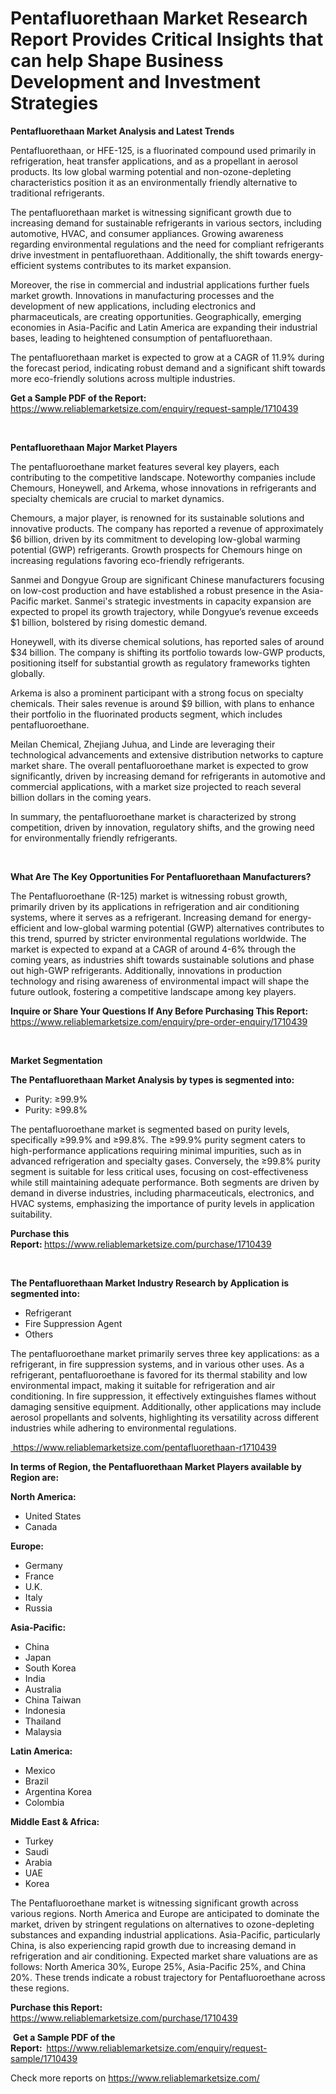 <p><h1>Pentafluorethaan Market Research Report Provides Critical Insights that can help Shape Business Development and Investment Strategies</h1></p><p><strong>Pentafluorethaan Market Analysis and Latest Trends</strong></p>
<p><p>Pentafluorethaan, or HFE-125, is a fluorinated compound used primarily in refrigeration, heat transfer applications, and as a propellant in aerosol products. Its low global warming potential and non-ozone-depleting characteristics position it as an environmentally friendly alternative to traditional refrigerants.</p><p>The pentafluorethaan market is witnessing significant growth due to increasing demand for sustainable refrigerants in various sectors, including automotive, HVAC, and consumer appliances. Growing awareness regarding environmental regulations and the need for compliant refrigerants drive investment in pentafluorethaan. Additionally, the shift towards energy-efficient systems contributes to its market expansion.</p><p>Moreover, the rise in commercial and industrial applications further fuels market growth. Innovations in manufacturing processes and the development of new applications, including electronics and pharmaceuticals, are creating opportunities. Geographically, emerging economies in Asia-Pacific and Latin America are expanding their industrial bases, leading to heightened consumption of pentafluorethaan.</p><p>The pentafluorethaan market is expected to grow at a CAGR of 11.9% during the forecast period, indicating robust demand and a significant shift towards more eco-friendly solutions across multiple industries.</p></p>
<p><strong>Get a Sample PDF of the Report:&nbsp;</strong> <a href="https://www.reliablemarketsize.com/enquiry/request-sample/1710439?utm_campaign=1720&utm_medium=2&utm_source=Github&utm_content=ia&utm_term=10012025&utm_id=pentafluorethaan">https://www.reliablemarketsize.com/enquiry/request-sample/1710439</a></p>
<p>&nbsp;</p>
<p><strong>Pentafluorethaan Major Market Players</strong></p>
<p><p>The pentafluoroethane market features several key players, each contributing to the competitive landscape. Noteworthy companies include Chemours, Honeywell, and Arkema, whose innovations in refrigerants and specialty chemicals are crucial to market dynamics.</p><p>Chemours, a major player, is renowned for its sustainable solutions and innovative products. The company has reported a revenue of approximately $6 billion, driven by its commitment to developing low-global warming potential (GWP) refrigerants. Growth prospects for Chemours hinge on increasing regulations favoring eco-friendly refrigerants.</p><p>Sanmei and Dongyue Group are significant Chinese manufacturers focusing on low-cost production and have established a robust presence in the Asia-Pacific market. Sanmei's strategic investments in capacity expansion are expected to propel its growth trajectory, while Dongyue’s revenue exceeds $1 billion, bolstered by rising domestic demand.</p><p>Honeywell, with its diverse chemical solutions, has reported sales of around $34 billion. The company is shifting its portfolio towards low-GWP products, positioning itself for substantial growth as regulatory frameworks tighten globally.</p><p>Arkema is also a prominent participant with a strong focus on specialty chemicals. Their sales revenue is around $9 billion, with plans to enhance their portfolio in the fluorinated products segment, which includes pentafluoroethane.</p><p>Meilan Chemical, Zhejiang Juhua, and Linde are leveraging their technological advancements and extensive distribution networks to capture market share. The overall pentafluoroethane market is expected to grow significantly, driven by increasing demand for refrigerants in automotive and commercial applications, with a market size projected to reach several billion dollars in the coming years.</p><p>In summary, the pentafluoroethane market is characterized by strong competition, driven by innovation, regulatory shifts, and the growing need for environmentally friendly refrigerants.</p></p>
<p>&nbsp;</p>
<p><strong>What Are The Key Opportunities For Pentafluorethaan Manufacturers?</strong></p>
<p><p>The Pentafluoroethane (R-125) market is witnessing robust growth, primarily driven by its applications in refrigeration and air conditioning systems, where it serves as a refrigerant. Increasing demand for energy-efficient and low-global warming potential (GWP) alternatives contributes to this trend, spurred by stricter environmental regulations worldwide. The market is expected to expand at a CAGR of around 4-6% through the coming years, as industries shift towards sustainable solutions and phase out high-GWP refrigerants. Additionally, innovations in production technology and rising awareness of environmental impact will shape the future outlook, fostering a competitive landscape among key players.</p></p>
<p><strong>Inquire or Share Your Questions If Any Before Purchasing This Report:</strong> <a href="https://www.reliablemarketsize.com/enquiry/pre-order-enquiry/1710439?utm_campaign=1720&utm_medium=2&utm_source=Github&utm_content=ia&utm_term=10012025&utm_id=pentafluorethaan">https://www.reliablemarketsize.com/enquiry/pre-order-enquiry/1710439</a></p>
<p>&nbsp;</p>
<p><strong>Market Segmentation</strong></p>
<p><strong>The Pentafluorethaan Market Analysis by types is segmented into:</strong></p>
<p><ul><li>Purity: ≥99.9%</li><li>Purity: ≥99.8%</li></ul></p>
<p><p>The pentafluoroethane market is segmented based on purity levels, specifically ≥99.9% and ≥99.8%. The ≥99.9% purity segment caters to high-performance applications requiring minimal impurities, such as in advanced refrigeration and specialty gases. Conversely, the ≥99.8% purity segment is suitable for less critical uses, focusing on cost-effectiveness while still maintaining adequate performance. Both segments are driven by demand in diverse industries, including pharmaceuticals, electronics, and HVAC systems, emphasizing the importance of purity levels in application suitability.</p></p>
<p><strong>Purchase this Report:&nbsp;</strong><a href="https://www.reliablemarketsize.com/purchase/1710439?utm_campaign=1720&utm_medium=2&utm_source=Github&utm_content=ia&utm_term=10012025&utm_id=pentafluorethaan">https://www.reliablemarketsize.com/purchase/1710439</a></p>
<p>&nbsp;</p>
<p><strong>The Pentafluorethaan Market Industry Research by Application is segmented into:</strong></p>
<p><ul><li>Refrigerant</li><li>Fire Suppression Agent</li><li>Others</li></ul></p>
<p><p>The pentafluoroethane market primarily serves three key applications: as a refrigerant, in fire suppression systems, and in various other uses. As a refrigerant, pentafluoroethane is favored for its thermal stability and low environmental impact, making it suitable for refrigeration and air conditioning. In fire suppression, it effectively extinguishes flames without damaging sensitive equipment. Additionally, other applications may include aerosol propellants and solvents, highlighting its versatility across different industries while adhering to environmental regulations.</p></p>
<p><a href="https://www.reliablemarketsize.com/pentafluorethaan-r1710439?utm_campaign=1720&utm_medium=2&utm_source=Github&utm_content=ia&utm_term=10012025&utm_id=pentafluorethaan">&nbsp;https://www.reliablemarketsize.com/pentafluorethaan-r1710439</a></p>
<p><strong>In terms of Region, the Pentafluorethaan Market Players available by Region are:</strong></p>
<p>
    <p> <strong> North America: </strong>
        <ul>
            <li>United States</li>
            <li>Canada</li>
        </ul>
        </p> 
    <p> <strong> Europe: </strong>
        <ul>
            <li>Germany</li>
            <li>France</li>
            <li>U.K.</li>
            <li>Italy</li>
            <li>Russia</li>
        </ul>
        </p> 
    <p> <strong> Asia-Pacific: </strong>
        <ul>
            <li>China</li>
            <li>Japan</li>
            <li>South Korea</li>
            <li>India</li>
            <li>Australia</li>
            <li>China Taiwan</li>
            <li>Indonesia</li>
            <li>Thailand</li>
            <li>Malaysia</li>
        </ul>
        </p> 
    <p> <strong> Latin America: </strong>
        <ul>
            <li>Mexico</li>
            <li>Brazil</li>
            <li>Argentina Korea</li>
            <li>Colombia</li>
        </ul>
        </p> 
    <p> <strong> Middle East & Africa: </strong>
        <ul>
            <li>Turkey</li>
            <li>Saudi</li>
            <li>Arabia</li>
            <li>UAE</li>
            <li>Korea</li>
        </ul>
    </p>
    </p>
<p><p>The Pentafluoroethane market is witnessing significant growth across various regions. North America and Europe are anticipated to dominate the market, driven by stringent regulations on alternatives to ozone-depleting substances and expanding industrial applications. Asia-Pacific, particularly China, is also experiencing rapid growth due to increasing demand in refrigeration and air conditioning. Expected market share valuations are as follows: North America 30%, Europe 25%, Asia-Pacific 25%, and China 20%. These trends indicate a robust trajectory for Pentafluoroethane across these regions.</p></p>
<p><strong>Purchase this Report: </strong><a href="https://www.reliablemarketsize.com/purchase/1710439?utm_campaign=1720&utm_medium=2&utm_source=Github&utm_content=ia&utm_term=10012025&utm_id=pentafluorethaan">https://www.reliablemarketsize.com/purchase/1710439</a></p>
<p>&nbsp;<strong>Get a Sample PDF of the Report:&nbsp;&nbsp;</strong><a href="https://www.reliablemarketsize.com/enquiry/request-sample/1710439?utm_campaign=1720&utm_medium=2&utm_source=Github&utm_content=ia&utm_term=10012025&utm_id=pentafluorethaan">https://www.reliablemarketsize.com/enquiry/request-sample/1710439</a></p>
<p><strong></strong></p>
<p>Check more reports on <a href="https://www.reliablemarketsize.com/?utm_campaign=1720&utm_medium=2&utm_source=Github&utm_content=ia&utm_term=10012025&utm_id=pentafluorethaan">https://www.reliablemarketsize.com/</a></p>